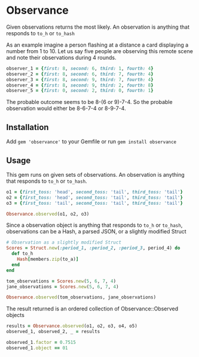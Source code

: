 # Observance

Given observations returns the most likely. An observation is anything
that responds to `to_h` or `to_hash`

As an example imagine a person flashing at a distance a card 
displaying a number from 1 to 10. Let us say five people are observing
this remote scene and note their observations during 4 rounds.

```ruby
observer_1 = {first: 8, second: 6, third: 1, fourth: 4}
observer_2 = {first: 8, second: 6, third: 7, fourth: 4}
observer_3 = {first: 8, second: 9, third: 7, fourth: 4}
observer_4 = {first: 8, second: 9, third: 2, fourth: 8}
observer_5 = {first: 0, second: 2, third: 0, fourth: 1}
```

The probable outcome seems to be 8-(6 or 9)-7-4. So the probable observation
would either be 8-6-7-4 or 8-9-7-4.

## Installation

Add `gem 'observance'` to your Gemfile or run `gem install observance`

## Usage

This gem runs on given sets of observations. An observation is anything
that responds to `to_h` or `to_hash`.

```ruby
o1 = {first_toss: 'head', second_toss: 'tail', third_toss: 'tail'}
o2 = {first_toss: 'head', second_toss: 'tail', third_toss: 'tail'}
o3 = {first_toss: 'tail', second_toss: 'tail', third_toss: 'tail'}

Observance.observed(o1, o2, o3)
```

Since a observation object is anything that responds to `to_h` or `to_hash`, observations
can be a Hash, a parsed JSON, or a slightly modified Struct

```ruby
# Observation as a slightly modified Struct
Scores = Struct.new(:period_1, :period_2, :period_3, period_4) do
  def to_h
    Hash[members.zip(to_a)]
  end
end

tom_observations = Scores.new(5, 6, 7, 4)
jane_observations = Scores.new(5, 6, 7, 4)

Observance.observed(tom_observations, jane_observations)
```

The result returned is an ordered collection of Observance::Observed objects

```ruby
results = Observance.observed(o1, o2, o3, o4, o5)
observed_1, observed_2, _ = results

observed_1.factor = 0.7515
observed_1.object == 01

```
